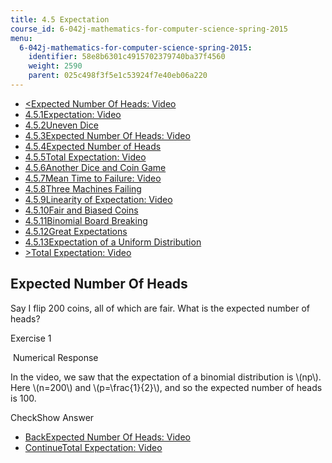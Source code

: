 ```yaml
---
title: 4.5 Expectation
course_id: 6-042j-mathematics-for-computer-science-spring-2015
menu:
  6-042j-mathematics-for-computer-science-spring-2015:
    identifier: 58e8b6301c4915702379740ba37f4560
    weight: 2590
    parent: 025c498f3f5e1c53924f7e40eb06a220
---
```

*   [<Expected Number Of Heads: Video](/courses/electrical-engineering-and-computer-science/6-042j-mathematics-for-computer-science-spring-2015/probability/tp13-1/vertical-07d1783f0da3)
*   [4.5.1Expectation: Video](/courses/electrical-engineering-and-computer-science/6-042j-mathematics-for-computer-science-spring-2015/probability/tp13-1)
*   [4.5.2Uneven Dice](/courses/electrical-engineering-and-computer-science/6-042j-mathematics-for-computer-science-spring-2015/probability/tp13-1/vertical-d324b518e79a)
*   [4.5.3Expected Number Of Heads: Video](/courses/electrical-engineering-and-computer-science/6-042j-mathematics-for-computer-science-spring-2015/probability/tp13-1/vertical-07d1783f0da3)
*   [4.5.4Expected Number of Heads](/courses/electrical-engineering-and-computer-science/6-042j-mathematics-for-computer-science-spring-2015/probability/tp13-1/vertical-932dca21218a)
*   [4.5.5Total Expectation: Video](/courses/electrical-engineering-and-computer-science/6-042j-mathematics-for-computer-science-spring-2015/probability/tp13-1/vertical-6913b2097610)
*   [4.5.6Another Dice and Coin Game](/courses/electrical-engineering-and-computer-science/6-042j-mathematics-for-computer-science-spring-2015/probability/tp13-1/vertical-3506cf32b49b)
*   [4.5.7Mean Time to Failure: Video](/courses/electrical-engineering-and-computer-science/6-042j-mathematics-for-computer-science-spring-2015/probability/tp13-1/vertical-e8dee31ddd76)
*   [4.5.8Three Machines Failing](/courses/electrical-engineering-and-computer-science/6-042j-mathematics-for-computer-science-spring-2015/probability/tp13-1/vertical-f2cac6de0392)
*   [4.5.9Linearity of Expectation: Video](/courses/electrical-engineering-and-computer-science/6-042j-mathematics-for-computer-science-spring-2015/probability/tp13-1/vertical-49ea207a6233)
*   [4.5.10Fair and Biased Coins](/courses/electrical-engineering-and-computer-science/6-042j-mathematics-for-computer-science-spring-2015/probability/tp13-1/vertical-4f20b89f006a)
*   [4.5.11Binomial Board Breaking](/courses/electrical-engineering-and-computer-science/6-042j-mathematics-for-computer-science-spring-2015/probability/tp13-1/vertical-49116fd8c065)
*   [4.5.12Great Expectations](/courses/electrical-engineering-and-computer-science/6-042j-mathematics-for-computer-science-spring-2015/probability/tp13-1/vertical-88fafb62d4f8)
*   [4.5.13Expectation of a Uniform Distribution](/courses/electrical-engineering-and-computer-science/6-042j-mathematics-for-computer-science-spring-2015/probability/tp13-1/vertical-0a1dc9049ff4)
*   [\>Total Expectation: Video](/courses/electrical-engineering-and-computer-science/6-042j-mathematics-for-computer-science-spring-2015/probability/tp13-1/vertical-6913b2097610)

Expected Number Of Heads
------------------------

  

Say I flip 200 coins, all of which are fair. What is the expected number of heads?

Exercise 1

&nbsp;Numerical Response&nbsp;

In the video, we saw that the expectation of a binomial distribution is \\(np\\). Here \\(n=200\\) and \\(p=\\frac{1}{2}\\), and so the expected number of heads is 100.

CheckShow Answer

*   [BackExpected Number Of Heads: Video](/courses/electrical-engineering-and-computer-science/6-042j-mathematics-for-computer-science-spring-2015/probability/tp13-1/vertical-07d1783f0da3)
*   [ContinueTotal Expectation: Video](/courses/electrical-engineering-and-computer-science/6-042j-mathematics-for-computer-science-spring-2015/probability/tp13-1/vertical-6913b2097610)